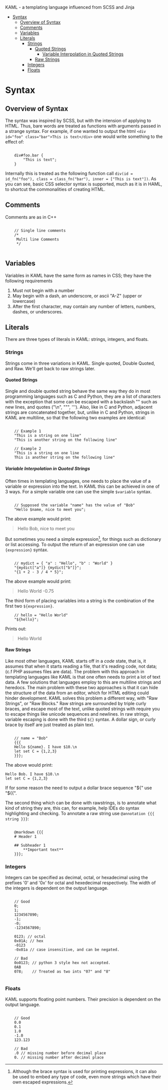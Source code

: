 KAML - a templating language influenced from SCSS and Jinja


*	[Syntax](#syntax)
	*	[Overview of Syntax](#overview-of-syntax)
	*	[Comments](#comments)
	*	[Variables](#variables)
	*	[Literals](#literals)
		*	[Strings](#strings)
			*	[Quoted Strings](#quoted-strings)
				*	[Variable Interpolation in Quoted Strings](#variable-interpolation-in-quoted-strings)
			*	[Raw Strings](#raw-strings)
		*	[Integers](#integers)
		*	[Floats](#floats)

<h1 id="syntax">Syntax</h1>

<h2 id="overview-of-syntax">Overview of Syntax</h2>

The syntax was inspired by SCSS, but with the intension of applying to HTML. Thus, bare words are treated as
functions with arguments passed in a strange syntax.
For example, if one wanted to output the html `<div id="foo" class="bar">This is text</div>` one would write something to the effect of:

```

	div#foo.bar {
		"This is text";
	}

```

Internally this is treated as the following function call `div(id = id_fn("foo"), class = class_fn("bar"), inner = ["This is text"])`.
As you can see, basic CSS selector syntax is supported, much as it is in HAML, to shortcut the commonalities of creating HTML.
 
<h2 id="comments">Comments</h2>

Comments are as in C++

```

	// Single line comments
	/*
	 Multi line Comments
	 */


```

<h2 id="variables">Variables</h2>

Variables in KAML have the same form as names in CSS; they have the following requirements

1.	Must not begin with a number
2.	May begin with a dash, an underscore, or ascii "A-Z" (upper or lowercase)
3.	After the first character, may contain any number of letters, numbers, dashes, or underscores.


<h2 id="literals">Literals</h2>

There are three types of literals in KAML: strings, integers, and floats.

<h3 id="strings">Strings</h3>

Strings come in three variations in KAML. Single quoted, Double Quoted, and Raw. We'll get back to raw strings later.

<h4 id="quoted-strings">Quoted Strings</h4>

Single and double quoted string behave the same way they do in most programming languages such as C and Python, they are a list of characters
with the exception that some can be escaped with a backslash "\" such as new lines, and quotes ("\n", "\"", '\'').
Also, like in C and Python, adjacent strings are concatenated together, but, unlike in C and Python, strings in KAML are multiline,
so that the following two examples are identical:

```

	// Example 1
	"This is a string on one line"
	"This is another string on the following line"
	
	// Example 2
	"This is a string on one line
	This is another string on the following line"

```

<h5 id="variable-interpolation-in-quoted-strings">Variable Interpolation in Quoted Strings</h5>

Often times in templating languages, one needs to place the value of a variable or expression into the text. 
In KAML this can be achieved in one of 3 ways. For a simple variable one can use the simple `$variable` syntax.

```

	// Supposed the variable "name" has the value of "Bob"
	"Hello $name, nice to meet you";

```

The above example would print:

> Hello Bob, nice to meet you

But sometimes you need a simple expression[^1], for things such as dictionary or list accessing. 
To output the return of an expression one can use `{expression}` syntax.

```

	// mydict = { "a" : "Hello", "b" : "World" }
	"{mydict["a"]} {mydict["b"]}";
	"{1 + 2 - 3 / 4 * 5}";

```

The above example would print:

> Hello World -0.75

The third form of placing variables into a string is the combination of the first two `${expression}`.

```
	// hello = "Hello World"
	"${hello}";

```

Prints out:

> Hello World

<h4 id="raw-strings">Raw Strings</h4>

Like most other languages, KAML starts off in a _code_ state, that is, it assumes that
when it starts reading a file, that it's reading code, not data; (c.f PHP assumes files are data).
The problem with this approach in templating languages like KAML is that one often needs to print
a lot of text data. A few solutions that languages employ to this are multiline strings and heredocs.
The main problem with these two approaches is that it can hide the structure of the data from an
editor, which for HTML editing could hinder development. KAML solves this problem a different way,
with "Raw Strings", or "Raw Blocks." Raw strings are surrounded by triple curly braces, 
and escape most of the text, unlike quoted strings with require you to escape things like unicode sequences and newlines.
In raw strings, variable escaping is done with the third `${}` syntax. A dollar sign, or curly brace by itself are just treated as plain text.

```
	
	// name = "Bob"
	{{{
	Hello ${name}. I have $10.\n
	let set C = {1,2,3}
	}}};

```

The above would print:

	
	Hello Bob. I have $10.\n
	let set C = {1,2,3}
	

If for some reason the need to output a dollar brace sequence "${" use "${{".

The second thing which can be done with rawstrings, is to annotate what kind of string they are, this can, for example, help
IDEs do syntax highlighting and checking. To annotate a raw string use `@annotation {{{ string }}}`:

```

	@markdown {{{
	# Header 1
	
	## Subheader 1
		**Important text**
	}}};

```

<h3 id="integers">Integers</h3>

Integers can be specified as decimal, octal, or hexadecimal using the
prefixes '0' and '0x' for octal and hexedecimal respectively. The width of the
integers is dependent on the output language.

```

	// Good
	0;
	1;
	1234567890;
	-1;
	-0;
	-1234567890;
	
	0123; // octal
	0x01A; // hex
	-0123
	-0x01a // case insensitive, and can be negated.
	
	// Bad
	0o0123; // python 3 style hex not accepted.
	0AB
	078;    // Treated as two ints "07" and "8"
	
```

<h3 id="floats">Floats</h3>

KAML supports floating point numbers. Their precision is dependent on the 
output language.

```

	// Good
	0.0
	0.1
	1.0
	-1.0
	123.123
	
	// Bad
	.0 // missing number before decimal place
	0. // missing number after decimal place

```

[^1]: Although the brace syntax is used for printing expressions, it can also be used to embed any type of code, even more strings which have their own escaped expressions.